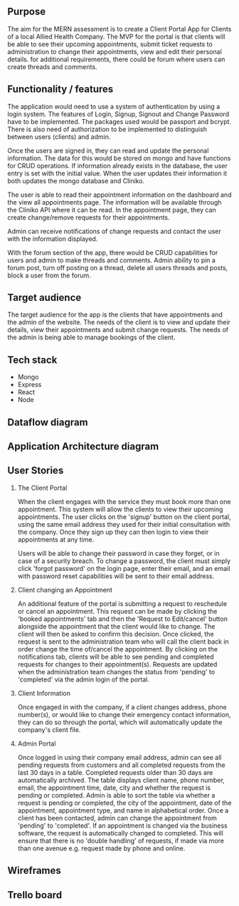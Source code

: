 ## Purpose

The aim for the MERN assessment is to create a Client Portal App for Clients of a local Allied Health Company. The MVP for the portal is that clients will be able to see their upcoming appointments, submit ticket requests to administration to change their appointments, view and edit their personal details. for additional requirements, there could be forum where users can create threads and comments.

## Functionality / features

The application would need to use a system of authentication by using a login system. The features of Login, Signup, Signout and Change Password have to be implemented. The packages used would be passport and bcrypt. There is also need of authorization to be implemented to distinguish between users (clients) and admin.

Once the users are signed in, they can read and update the personal information. The data for this would be stored on mongo and have functions for CRUD operations. If information already exists in the database, the user entry is set with the initial value. When the user updates their information it both updates the mongo database and Cliniko.

The user is able to read their appointment information on the dashboard and the view all appointments page. The information will be available through the Cliniko API where it can be read. In the appointment page, they can create change/remove requests for their appointments. 

Admin can receive notifications of change requests and contact the user with the information displayed.

With the forum section of the app, there would be CRUD capabilities for users and admin to make threads and comments.
Admin ability to pin a forum post, turn off posting on a thread, delete all users threads and posts, block a user from the forum.
    
## Target audience

The target audience for the app is the clients that have appointments and the admin of the website. The needs of the client is to view and update their details, view their appointments and submit change requests. The needs of the admin is being able to manage bookings of the client.

## Tech stack

* Mongo
* Express
* React
* Node
    
## Dataflow diagram


## Application Architecture diagram


## User Stories

1. The Client Portal

    When the client engages with the service they must book more than one appointment. This system will allow the clients to view their upcoming appointments. The user clicks on the 'signup' button on the client portal, using the same email address they used for their initial consultation with the company. Once they sign up they can then login to view their appointments at any time. 

    Users will be able to change their password in case they forget, or in case of a security breach. To change a password, the client must simply click 'forgot password' on the login page, enter their email, and an email with password reset capabilities will be sent to their email address. 

2. Client changing an Appointment

    An additional feature of the portal is submitting a request to reschedule or cancel an appointment. This request can be made by clicking the 'booked appointments' tab and then the 'Request to Edit/cancel' button alongside the appointment that the client would like to change. The client will then be asked to confirm this decision. Once clicked, the request is sent to the administration team who will call the client back in order change the time of/cancel the appointment. By clicking on the notifications tab, clients will be able to see pending and completed requests for changes to their appointment(s). Requests are updated when the administration team changes the status from 'pending' to 'completed' via the admin login of the portal.
    
3. Client Information

    Once engaged in with the company, if a client changes address, phone number(s), or would like to change their emergency contact information, they can do so through the portal, which will automatically update the company's client file.

4. Admin Portal

    Once logged in using their company email address, admin can see all pending requests from customers and all completed requests from the last 30 days in a table. Completed requests older than 30 days are automatically archived. The table displays client name, phone number, email, the appointment time, date, city and whether the request is pending or completed. Admin is able to sort the table via whether a request is pending or completed, the city of the appointment, date of the appointment, appointment type, and name in alphabetical order. Once a client has been contacted, admin can change the appointment from 'pending' to 'completed'. If an appointment is changed via the business software, the request is automatically changed to completed. This will ensure that there is no 'double handling' of requests, if made via more than one avenue e.g. request made by phone and online. 

## Wireframes


## Trello board

